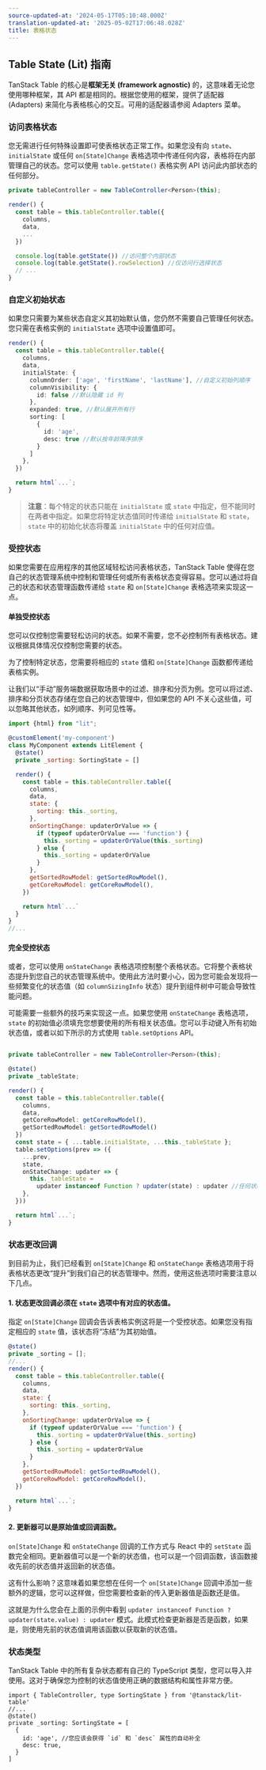 ```yaml
---
source-updated-at: '2024-05-17T05:10:48.000Z'
translation-updated-at: '2025-05-02T17:06:48.028Z'
title: 表格状态
---
```

## Table State (Lit) 指南

TanStack Table 的核心是**框架无关 (framework agnostic)** 的，这意味着无论您使用哪种框架，其 API 都是相同的。根据您使用的框架，提供了适配器 (Adapters) 来简化与表格核心的交互。可用的适配器请参阅 Adapters 菜单。

### 访问表格状态

您无需进行任何特殊设置即可使表格状态正常工作。如果您没有向 `state`、`initialState` 或任何 `on[State]Change` 表格选项中传递任何内容，表格将在内部管理自己的状态。您可以使用 `table.getState()` 表格实例 API 访问此内部状态的任何部分。

```ts
private tableController = new TableController<Person>(this);

render() {
  const table = this.tableController.table({
    columns,
    data,
    ...
  })

  console.log(table.getState()) //访问整个内部状态
  console.log(table.getState().rowSelection) //仅访问行选择状态
  // ...
}
```

### 自定义初始状态

如果您只需要为某些状态自定义其初始默认值，您仍然不需要自己管理任何状态。您只需在表格实例的 `initialState` 选项中设置值即可。

```ts
render() {
  const table = this.tableController.table({
    columns,
    data,
    initialState: {
      columnOrder: ['age', 'firstName', 'lastName'], //自定义初始列顺序
      columnVisibility: {
        id: false //默认隐藏 id 列
      },
      expanded: true, //默认展开所有行
      sorting: [
        {
          id: 'age',
          desc: true //默认按年龄降序排序
        }
      ]
    },
  })

  return html`...`;
}
```

> **注意**：每个特定的状态只能在 `initialState` 或 `state` 中指定，但不能同时在两者中指定。如果您将特定状态值同时传递给 `initialState` 和 `state`，`state` 中的初始化状态将覆盖 `initialState` 中的任何对应值。

### 受控状态

如果您需要在应用程序的其他区域轻松访问表格状态，TanStack Table 使得在您自己的状态管理系统中控制和管理任何或所有表格状态变得容易。您可以通过将自己的状态和状态管理函数传递给 `state` 和 `on[State]Change` 表格选项来实现这一点。

#### 单独受控状态

您可以仅控制您需要轻松访问的状态。如果不需要，您不必控制所有表格状态。建议根据具体情况仅控制您需要的状态。

为了控制特定状态，您需要将相应的 `state` 值和 `on[State]Change` 函数都传递给表格实例。

让我们以“手动”服务端数据获取场景中的过滤、排序和分页为例。您可以将过滤、排序和分页状态存储在您自己的状态管理中，但如果您的 API 不关心这些值，可以忽略其他状态，如列顺序、列可见性等。

```jsx
import {html} from "lit";

@customElement('my-component')
class MyComponent extends LitElement {
  @state()
  private _sorting: SortingState = []

  render() {
    const table = this.tableController.table({
      columns,
      data,
      state: {
        sorting: this._sorting,
      },
      onSortingChange: updaterOrValue => {
        if (typeof updaterOrValue === 'function') {
          this._sorting = updaterOrValue(this._sorting)
        } else {
          this._sorting = updaterOrValue
        }
      },
      getSortedRowModel: getSortedRowModel(),
      getCoreRowModel: getCoreRowModel(),
    })

    return html`...`
  }
}
//...
```

#### 完全受控状态

或者，您可以使用 `onStateChange` 表格选项控制整个表格状态。它将整个表格状态提升到您自己的状态管理系统中。使用此方法时要小心，因为您可能会发现将一些频繁变化的状态值（如 `columnSizingInfo` 状态）提升到组件树中可能会导致性能问题。

可能需要一些额外的技巧来实现这一点。如果您使用 `onStateChange` 表格选项，`state` 的初始值必须填充您想要使用的所有相关状态值。您可以手动键入所有初始状态值，或者以如下所示的方式使用 `table.setOptions` API。

```ts

private tableController = new TableController<Person>(this);

@state()
private _tableState;

render() {
  const table = this.tableController.table({
    columns,
    data,
    getCoreRowModel: getCoreRowModel(),
    getSortedRowModel: getSortedRowModel()
  })
  const state = { ...table.initialState, ...this._tableState };
  table.setOptions(prev => ({
    ...prev,
    state,
    onStateChange: updater => {
      this._tableState =
        updater instanceof Function ? updater(state) : updater //任何状态更改都将推送到我们自己的状态管理
    },
  }))

  return html`...`;
}
```

### 状态更改回调

到目前为止，我们已经看到 `on[State]Change` 和 `onStateChange` 表格选项用于将表格状态更改“提升”到我们自己的状态管理中。然而，使用这些选项时需要注意以下几点。

#### 1. **状态更改回调必须在 `state` 选项中有对应的状态值**。

指定 `on[State]Change` 回调会告诉表格实例这将是一个受控状态。如果您没有指定相应的 `state` 值，该状态将“冻结”为其初始值。

```jsx
@state()
private _sorting = [];
//...
render() {
  const table = this.tableController.table({
    columns,
    data,
    state: {
      sorting: this._sorting,
    },
    onSortingChange: updaterOrValue => {
      if (typeof updaterOrValue === 'function') {
        this._sorting = updaterOrValue(this._sorting)
      } else {
        this._sorting = updaterOrValue
      }
    },
    getSortedRowModel: getSortedRowModel(),
    getCoreRowModel: getCoreRowModel(),
  })

  return html`...`;
}
```

#### 2. **更新器可以是原始值或回调函数**。

`on[State]Change` 和 `onStateChange` 回调的工作方式与 React 中的 `setState` 函数完全相同。更新器值可以是一个新的状态值，也可以是一个回调函数，该函数接收先前的状态值并返回新的状态值。

这有什么影响？这意味着如果您想在任何一个 `on[State]Change` 回调中添加一些额外的逻辑，您可以这样做，但您需要检查新的传入更新器值是函数还是值。

这就是为什么您会在上面的示例中看到 `updater instanceof Function ? updater(state.value) : updater` 模式。此模式检查更新器是否是函数，如果是，则使用先前的状态值调用该函数以获取新的状态值。

### 状态类型

TanStack Table 中的所有复杂状态都有自己的 TypeScript 类型，您可以导入并使用。这对于确保您为控制的状态值使用正确的数据结构和属性非常方便。

```tsx
import { TableController, type SortingState } from '@tanstack/lit-table'
//...
@state()
private _sorting: SortingState = [
  {
    id: 'age', //您应该会获得 `id` 和 `desc` 属性的自动补全
    desc: true,
  }
]
```
